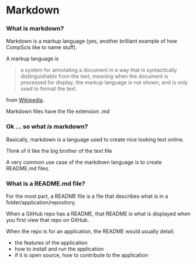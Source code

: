 # Markdown

### What is markdown?

Markdown is a markup language (yes, another brilliant example of how CompScis like to name stuff).

A markup language is

> a system for annotating a document in a way that is syntactically distinguishable from the text, meaning when the document is processed for display, the markup language is not shown, and is only used to format the text.

from [Wikipedia](https://en.wikipedia.org/wiki/Markup_language).

Markdown files have the file extension .md

### Ok ... so what _is_ markdown?

Basically, markdown is a language used to create nice looking text online.

Think of it like the big brother of the text file

A very common use case of the markdown language is to create README.md files.

### What is a README.md file?

For the most part, a README file is a file that describes what is in a folder/application/repository.

When a GitHub repo has a README, that README is what is displayed when you first view that repo on GitHub.

When the repo is for an application, the README would usually detail:

-   the features of the application
-   how to install and run the application
-   if it is open source, how to contribute to the application
